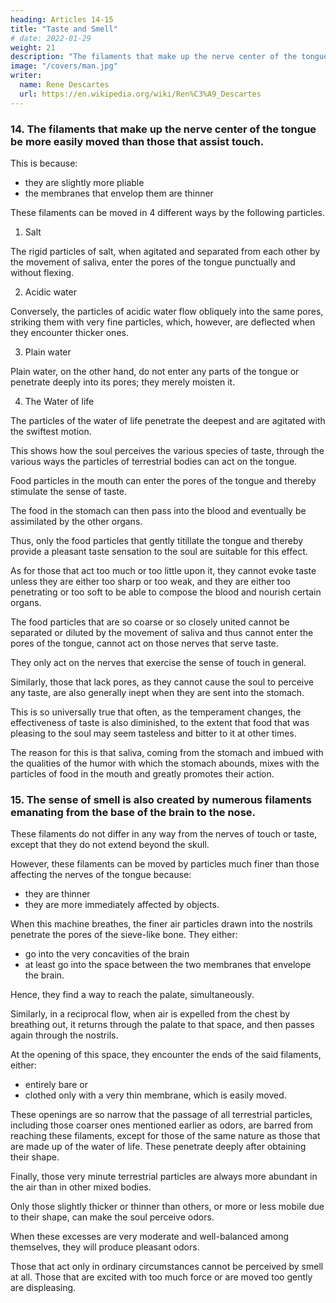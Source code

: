 ```yaml
---
heading: Articles 14-15
title: "Taste and Smell"
# date: 2022-01-29
weight: 21
description: "The filaments that make up the nerve center of the tongue be more easily moved than those that assist touch."
image: "/covers/man.jpg"
writer:
  name: Rene Descartes
  url: https://en.wikipedia.org/wiki/Ren%C3%A9_Descartes
---
```




### 14. The filaments that make up the nerve center of the tongue be more easily moved than those that assist touch. 

<!-- and serve the organs of taste can -->

This is because:
- they are slightly more pliable 
- the membranes that envelop them are thinner

These filaments can be moved in 4 different ways by the following particles.


1. Salt

The rigid particles of salt, when agitated and separated from each other by the movement of saliva, enter the pores of the tongue punctually and without flexing. 

2. Acidic water

Conversely, the particles of acidic water flow obliquely into the same pores, striking them with very fine particles, which, however, are deflected when they encounter thicker ones.

3. Plain water

Plain water, on the other hand, do not enter any parts of the tongue or penetrate deeply into its pores; they merely moisten it.

4. The Water of life

<!-- , all of whose quantities and shapes I have explained to you.  -->

<!-- Therefore, they can create 4 entirely different tastes for the soul to perceive.  -->

The particles of the water of life penetrate the deepest and are agitated with the swiftest motion. 

This shows how the soul perceives the various species of taste, through the various ways the particles of terrestrial bodies can act on the tongue. 

Food particles in the mouth can enter the pores of the tongue and thereby stimulate the sense of taste.

The food in the stomach can then pass into the blood and eventually be assimilated by the other organs. 

Thus, only the food particles that gently titillate the tongue and thereby provide a pleasant taste sensation to the soul are suitable for this effect.

As for those that act too much or too little upon it, they cannot evoke taste unless they are either too sharp or too weak, and they are either too penetrating or too soft to be able to compose the blood and nourish certain organs. 

The food particles that are so coarse or so closely united cannot be separated or diluted by the movement of saliva and thus cannot enter the pores of the tongue, cannot act on those nerves that serve taste.

They only act on the nerves that exercise the sense of touch in general. 

Similarly, those that lack pores, as they cannot cause the soul to perceive any taste, are also generally inept when they are sent into the stomach. 

This is so universally true that often, as the temperament changes, the effectiveness of taste is also diminished, to the extent that food that was pleasing to the soul may seem tasteless and bitter to it at other times. 

The reason for this is that saliva, coming from the stomach and imbued with the qualities of the humor with which the stomach abounds, mixes with the particles of food in the mouth and greatly promotes their action.



### 15. The sense of smell is also created by numerous filaments emanating from the base of the brain to the nose. 

These filaments do not differ in any way from the nerves of touch or taste, except that they do not extend beyond the skull.

<!-- , which contains the brain.  -->

However, these filaments can be moved by particles much finer than those affecting the nerves of the tongue because:
- they are thinner
- they are more immediately affected by objects. 

When this machine breathes, the finer air particles drawn into the nostrils penetrate the pores of the sieve-like bone. They either:
- go into the very concavities of the brain
- at least go into the space between the two membranes that envelope the brain. 

Hence, they find a way to reach the palate, simultaneously. 

Similarly, in a reciprocal flow, when air is expelled from the chest by breathing out, it returns through the palate to that space, and then passes again through the nostrils. 

At the opening of this space, they encounter the ends of the said filaments, either:
- entirely bare or
- clothed only with a very thin membrane, which is easily moved. 

These openings are so narrow that the passage of all terrestrial particles, including those coarser ones mentioned earlier as odors, are barred from reaching these filaments, except for those of the same nature as those that are made up of the water of life. These penetrate deeply after obtaining their shape. 

Finally, those very minute terrestrial particles are always more abundant in the air than in other mixed bodies.

Only those slightly thicker or thinner than others, or more or less mobile due to their shape, can make the soul perceive odors.

<!-- with the opportunity to -->

When these excesses are very moderate and well-balanced among themselves, they will produce pleasant odors. 

Those that act only in ordinary circumstances cannot be perceived by smell at all. Those that are excited with too much force or are moved too gently are displeasing.
